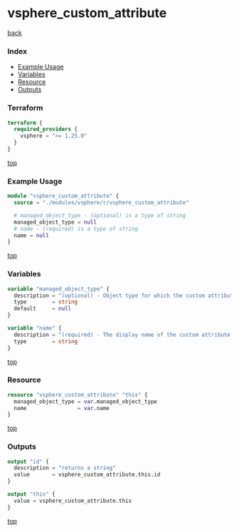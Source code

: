# vsphere_custom_attribute

[back](../vsphere.md)

### Index

- [Example Usage](#example-usage)
- [Variables](#variables)
- [Resource](#resource)
- [Outputs](#outputs)

### Terraform

```terraform
terraform {
  required_providers {
    vsphere = ">= 1.25.0"
  }
}
```

[top](#index)

### Example Usage

```terraform
module "vsphere_custom_attribute" {
  source = "./modules/vsphere/r/vsphere_custom_attribute"

  # managed_object_type - (optional) is a type of string
  managed_object_type = null
  # name - (required) is a type of string
  name = null
}
```

[top](#index)

### Variables

```terraform
variable "managed_object_type" {
  description = "(optional) - Object type for which the custom attribute is valid. If not specified, the attribute is valid for all managed object types."
  type        = string
  default     = null
}

variable "name" {
  description = "(required) - The display name of the custom attribute."
  type        = string
}
```

[top](#index)

### Resource

```terraform
resource "vsphere_custom_attribute" "this" {
  managed_object_type = var.managed_object_type
  name                = var.name
}
```

[top](#index)

### Outputs

```terraform
output "id" {
  description = "returns a string"
  value       = vsphere_custom_attribute.this.id
}

output "this" {
  value = vsphere_custom_attribute.this
}
```

[top](#index)